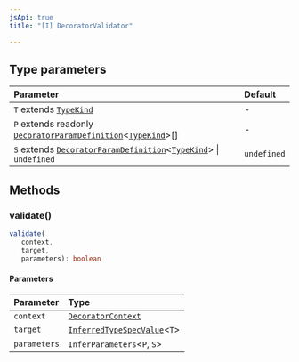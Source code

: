 ```yaml
---
jsApi: true
title: "[I] DecoratorValidator"

---
```

## Type parameters

| Parameter | Default |
| :------ | :------ |
| `T` extends [`TypeKind`](../type-aliases/TypeKind.md) | - |
| `P` extends readonly [`DecoratorParamDefinition`](DecoratorParamDefinition.md)<[`TypeKind`](../type-aliases/TypeKind.md)\>[] | - |
| `S` extends [`DecoratorParamDefinition`](DecoratorParamDefinition.md)<[`TypeKind`](../type-aliases/TypeKind.md)\> \| `undefined` | `undefined` |

## Methods

### validate()

```ts
validate(
   context, 
   target, 
   parameters): boolean
```

#### Parameters

| Parameter | Type |
| :------ | :------ |
| `context` | [`DecoratorContext`](DecoratorContext.md) |
| `target` | [`InferredTypeSpecValue`](../type-aliases/InferredTypeSpecValue.md)<`T`\> |
| `parameters` | `InferParameters`<`P`, `S`\> |
